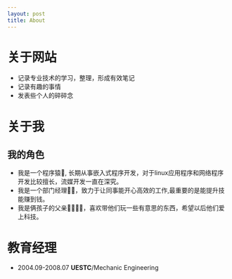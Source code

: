 ```yaml
---
layout: post
title: About
---
```


# 关于网站

- 记录专业技术的学习，整理，形成有效笔记
- 记录有趣的事情
- 发表些个人的碎碎念


# 关于我
## 我的角色

- 我是一个程序猿🐒, 长期从事嵌入式程序开发，对于linux应用程序和网络程序开发比较擅长，流媒开发一直在深究。
- 我是一个部门经理👨‍💼，致力于让同事能开心高效的工作,最重要的是能提升技能赚到钱。
- 我是俩孩子的父亲👨‍👩‍👧‍👦，喜欢带他们玩一些有意思的东西，希望以后他们爱上科技。

# 教育经理

- 2004.09-2008.07 **UESTC**/Mechanic Engineering
